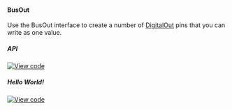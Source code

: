 #### BusOut

Use the BusOut interface to create a number of [DigitalOut](DigitalOut.md) pins that you can write as one value.

##### API

[![View code](https://www.mbed.com/embed/?type=library)](https://docs.mbed.com/docs/mbed-os-api/en/mbed-os-5.5/api/classmbed_1_1BusOut.html)

##### Hello World!

[![View code](https://www.mbed.com/embed/?url=https://developer.mbed.org/teams/mbed_example/code/BusOut_HelloWorld/)](https://developer.mbed.org/teams/mbed_example/code/BusOut_HelloWorld/file/6337070122f8/main.cpp)
